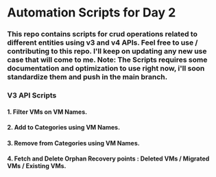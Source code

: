 # Automation Scripts for Day 2
### This repo contains scripts for crud operations related to different entities using v3 and v4 APIs. Feel free to use / contributing to this repo. I'll keep on updating any new use case that will come to me. Note: The Scripts requires some documentation and optimization to use right now, i'll soon standardize them and push in the main branch.

### V3 API Scripts
#### 1. Filter VMs on VM Names.
#### 2. Add to Categories using VM Names.
#### 3. Remove from Categories using VM Names.
#### 4. Fetch and Delete Orphan Recovery points : Deleted VMs / Migrated VMs / Existing VMs.
